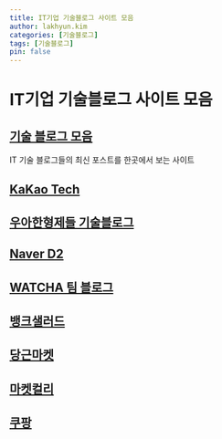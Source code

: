 ```yaml
---
title: IT기업 기술블로그 사이트 모음
author: lakhyun.kim
categories: [기술블로그]
tags: [기술블로그]
pin: false
---
```


# IT기업 기술블로그 사이트 모음




## [기술 블로그 모음](https://techblogposts.com/)
IT 기술 블로그들의 최신 포스트를 한곳에서 보는 사이트

## [KaKao Tech](https://tech.kakao.com/blog/)

## [우아한형제들 기술블로그](https://techblog.woowahan.com/)

## [Naver D2](https://d2.naver.com/news/)

## [WATCHA 팀 블로그](https://medium.com/watcha/)

## [뱅크샐러드](https://blog.banksalad.com/)

## [당근마켓](https://medium.com/daangn/)

## [마켓컬리](https://helloworld.kurly.com/)

## [쿠팡](https://medium.com/coupang-engineering)
